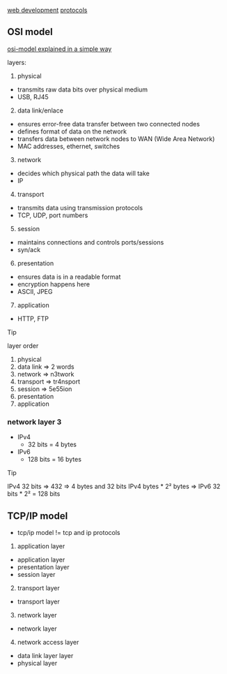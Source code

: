 
[web development](./web_development.md)
[protocols](./protocols.md)

## OSI model

[osi-model explained in a simple way](https://osi-model.com)

layers:
1. physical
  - transmits raw data bits over physical medium
  - USB, RJ45
2. data link/enlace
  - ensures error-free data transfer between two connected nodes
  - defines format of data on the network
  - transfers data between network nodes to WAN (Wide Area Network)
  - MAC addresses, ethernet, switches
3. network
  - decides which physical path the data will take
  - IP
4. transport
  - transmits data using transmission protocols
  - TCP, UDP, port numbers
5. session
  - maintains connections and controls ports/sessions
  - syn/ack
6. presentation
  - ensures data is in a readable format
  - encryption happens here
  - ASCII, JPEG
7. application
  - HTTP, FTP

> [!TIP]
> layer order

1. physical
2. data link => 2 words
3. network => n3twork
4. transport => tr4nsport
5. session => 5e55ion
6. presentation
7. application

### network layer 3

- IPv4
  - 32 bits = 4 bytes
- IPv6
  - 128 bits = 16 bytes

> [!TIP]
> IPv4 32 bits => 432 => 4 bytes and 32 bits
> IPv4 bytes * 2² bytes => IPv6
> 32 bits * 2² = 128 bits

## TCP/IP model

- tcp/ip model != tcp and ip protocols

1. application layer
  - application layer
  - presentation layer
  - session layer
2. transport layer
  - transport layer
3. network layer
  - network layer
4. network access layer
  - data link layer layer
  - physical layer

